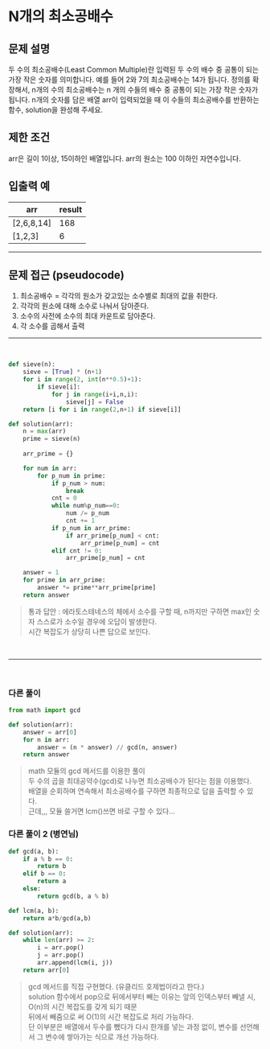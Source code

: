 # N개의 최소공배수

## 문제 설명

두 수의 최소공배수(Least Common Multiple)란 입력된 두 수의 배수 중 공통이 되는 가장 작은 숫자를 의미합니다. 예를 들어 2와 7의 최소공배수는 14가 됩니다. 정의를 확장해서, n개의 수의 최소공배수는 n 개의 수들의 배수 중 공통이 되는 가장 작은 숫자가 됩니다. n개의 숫자를 담은 배열 arr이 입력되었을 때 이 수들의 최소공배수를 반환하는 함수, solution을 완성해 주세요.

## 제한 조건

arr은 길이 1이상, 15이하인 배열입니다.
arr의 원소는 100 이하인 자연수입니다.

## 입출력 예

|arr|result|
|---|---|
|[2,6,8,14]|168|
|[1,2,3]|6|

---

## 문제 접근 (pseudocode)
1. 최소공배수 = 각각의 원소가 갖고있는 소수별로 최대의 값을 취한다.
2. 각각의 원소에 대해 소수로 나눠서 담아준다.
3. 소수의 사전에 소수의 최대 카운트로 담아준다.
4. 각 소수를 곱해서 출력

---

<br>

```python
def sieve(n):
    sieve = [True] * (n+1)
    for i in range(2, int(n**0.5)+1):
        if sieve[i]:
            for j in range(i+i,n,i):
                sieve[j] = False
    return [i for i in range(2,n+1) if sieve[i]]

def solution(arr):
    n = max(arr)
    prime = sieve(n)
    
    arr_prime = {}

    for num in arr:
        for p_num in prime:
            if p_num > num:
                break
            cnt = 0
            while num%p_num==0:
                num /= p_num
                cnt += 1
            if p_num in arr_prime:
                if arr_prime[p_num] < cnt:
                    arr_prime[p_num] = cnt
            elif cnt != 0:
                arr_prime[p_num] = cnt

    answer = 1
    for prime in arr_prime:
        answer *= prime**arr_prime[prime]
    return answer
```
> 통과 답안 : 에라토스테네스의 체에서 소수를 구할 때, n까지만 구하면 max인 숫자 스스로가 소수일 경우에 오답이 발생한다.<br>
> 시간 복잡도가 상당히 나쁜 답으로 보인다.

<br>

---
<br>

### 다른 풀이
```python
from math import gcd

def solution(arr):      
    answer = arr[0]
    for n in arr:
        answer = (n * answer) // gcd(n, answer)
    return answer
```
> math 모듈의 gcd 메서드를 이용한 풀이<br>
> 두 수의 곱을 최대공약수(gcd)로 나누면 최소공배수가 된다는 점을 이용했다.<br>
> 배열을 순회하며 연속해서 최소공배수를 구하면 최종적으로 답을 출력할 수 있다.<br>
> 근데,,, 모듈 쓸거면 lcm()쓰면 바로 구할 수 있다...

### 다른 풀이 2 (병연님)
```python
def gcd(a, b):
    if a % b == 0:
        return b
    elif b == 0:
        return a
    else:
        return gcd(b, a % b)

def lcm(a, b):
    return a*b/gcd(a,b)

def solution(arr):
    while len(arr) >= 2:
        i = arr.pop()
        j = arr.pop()
        arr.append(lcm(i, j))
    return arr[0]
```
> gcd 메서드를 직접 구현했다. (유클리드 호제법이라고 한다.)<br>
> solution 함수에서 pop으로 뒤에서부터 빼는 이유는 앞의 인덱스부터 빼낼 시, O(n)의 시간 복잡도를 갖게 되기 때문<br>
> 뒤에서 빼줌으로 써 O(1)의 시간 복잡도로 처리 가능하다.<br>
> 단 이부분은 배열에서 두수를 뺐다가 다시 한개를 넣는 과정 없이, 변수를 선언해서 그 변수에 쌓아가는 식으로 개선 가능하다.